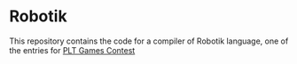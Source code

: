 Robotik
=======

This repository contains the code for a compiler of Robotik language, one of
the entries for [PLT Games Contest](http://www.pltgames.com/competition/2012/12)
